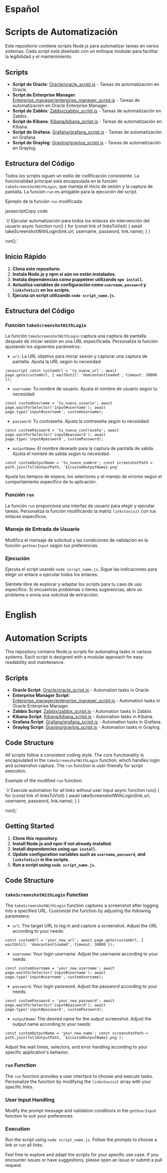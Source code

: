 # Español
#   Scripts de Automatización

Este repositorio contiene scripts Node.js para automatizar tareas en varios sistemas. Cada script está diseñado con un enfoque modular para facilitar la legibilidad y el mantenimiento.

## Scripts

-   **Script de Oracle**: [Oracle/oracle_script.js](https://chat.openai.com/c/oracle_script.js) - Tareas de automatización en Oracle.
-   **Script de Enterprise Manager**: [Enterprise_manager/enterprise_manager_script.js](https://chat.openai.com/c/enterprise_manager_script.js) - Tareas de automatización en Oracle Enterprise Manager.
-   **Script de Zabbix**: [Zabbix/zabbix_script.js](https://chat.openai.com/c/zabbix_script.js) - Tareas de automatización en Zabbix.
-   **Script de Kibana**: [Kibana/kibana_script.js](https://chat.openai.com/c/kibana_script.js) - Tareas de automatización en Kibana.
-   **Script de Grafana**: [Grafana/grafana_script.js](https://chat.openai.com/c/grafana_script.js) - Tareas de automatización en Grafana.
-   **Script de Graylog**: [Graylog/graylog_script.js](https://chat.openai.com/c/graylog_script.js) - Tareas de automatización en Graylog.

## Estructura del Código

Todos los scripts siguen un estilo de codificación consistente. La funcionalidad principal está encapsulada en la función `takeScreenshotWithLogin`, que maneja el inicio de sesión y la captura de pantalla. La función `run` es amigable para la ejecución del script.

Ejemplo de la función `run` modificada:

javascriptCopy code

`// Ejecutar automatización para todos los enlaces sin intervención del usuario
async function run() {
    for (const link of linksToVisit) {
        await takeScreenshotWithLogin(link.url, username, password, link.name);
    }
}

run();` 

## Inicio Rápido

1.  **Clona este repositorio.**
2.  **Instala Node.js y npm si aún no están instalados.**
3.  **Instala dependencias como puppeteer utilizando `npm install`.**
4.  **Actualiza variables de configuración como `username`, `password` y `linksToVisit` en los scripts.**
5.  **Ejecuta un script utilizando `node script_name.js`.**

## Estructura del Código

### Función `takeScreenshotWithLogin`

La función `takeScreenshotWithLogin` captura una captura de pantalla después de iniciar sesión en una URL especificada. Personaliza la función ajustando los siguientes parámetros:

- `url`: La URL objetivo para iniciar sesión y capturar una captura de pantalla.
Ajusta la URL según tu necesidad:

``javascript
const customUrl = 'tu_nueva_url';
await page.goto(customUrl, { waitUntil: 'domcontentloaded', timeout: 30000 });`` 

-   `username`: Tu nombre de usuario. Ajusta el nombre de usuario según tu necesidad:

`const customUsername = 'tu_nuevo_usuario';
await page.waitForSelector('input#username');
await page.type('input#username', customUsername);` 

-   `password`: Tu contraseña. Ajusta la contraseña según tu necesidad:

`const customPassword = 'tu_nueva_contraseña';
await page.waitForSelector('input#password');
await page.type('input#password', customPassword);` 

-   `outputName`: El nombre deseado para la captura de pantalla de salida. Ajusta el nombre de salida según tu necesidad:

``const customOutputName = 'tu_nuevo_nombre';
const screenshotPath = path.join(fullOutputPath, '${customOutputName}.png'``

Ajusta los tiempos de espera, los selectores y el manejo de errores según el comportamiento específico de tu aplicación.

### Función `run`

La función `run` proporciona una interfaz de usuario para elegir y ejecutar tareas. Personaliza la función modificando la matriz `linkstovisit` con tus enlaces específicos.

### Manejo de Entrada de Usuario

Modifica el mensaje de solicitud y las condiciones de validación en la función `getUserInput` según tus preferencias.

### Ejecución

Ejecuta el script usando `node script_name.js`. Sigue las indicaciones para elegir un enlace o ejecutar todos los enlaces.

Siéntete libre de explorar y adaptar los scripts para tu caso de uso específico. Si encuentras problemas o tienes sugerencias, abre un problema o envía una solicitud de extracción.


# English

# Automation Scripts

This repository contains Node.js scripts for automating tasks in various systems. Each script is designed with a modular approach for easy readability and maintenance.

## Scripts

-   **Oracle Script**: [Oracle/oracle_script.js](https://chat.openai.com/c/oracle_script.js) - Automation tasks in Oracle.
-   **Enterprise Manager Script**: [Enterprise_manager/enterprise_manager_script.js](https://chat.openai.com/c/enterprise_manager_script.js) - Automation tasks in Oracle Enterprise Manager.
-   **Zabbix Script**: [Zabbix/zabbix_script.js](https://chat.openai.com/c/zabbix_script.js) - Automation tasks in Zabbix.
-   **Kibana Script**: [Kibana/kibana_script.js](https://chat.openai.com/c/kibana_script.js) - Automation tasks in Kibana.
-   **Grafana Script**: [Grafana/grafana_script.js](https://chat.openai.com/c/grafana_script.js) - Automation tasks in Grafana.
-   **Graylog Script**: [Graylog/graylog_script.js](https://chat.openai.com/c/graylog_script.js) - Automation tasks in Graylog.

## Code Structure

All scripts follow a consistent coding style. The core functionality is encapsulated in the `takeScreenshotWithLogin` function, which handles login and screenshot capture. The `run` function is user-friendly for script execution.

Example of the modified `run` function:

`// Execute automation for all links without user input
async function run() {
    for (const link of linksToVisit) {
        await takeScreenshotWithLogin(link.url, username, password, link.name);
    }
}

run();` 

## Getting Started

1.  **Clone this repository.**
2.  **Install Node.js and npm if not already installed.**
3.  **Install dependencies using `npm install`.**
4.  **Update configuration variables such as `username`, `password`, and `linksToVisit` in the scripts.**
5.  **Run a script using `node script_name.js`.**

## Code Structure

### `takeScreenshotWithLogin` Function

The `takeScreenshotWithLogin` function captures a screenshot after logging into a specified URL. Customize the function by adjusting the following parameters:

-   `url`: The target URL to log in and capture a screenshot. Adjust the URL according to your needs:

`const customUrl = 'your_new_url';
await page.goto(customUrl, { waitUntil: 'domcontentloaded', timeout: 30000 });` 

-   `username`: Your login username. Adjust the username according to your needs:

`const customUsername = 'your_new_username';
await page.waitForSelector('input#username');
await page.type('input#username', customUsername);` 

-   `password`: Your login password. Adjust the password according to your needs:

`const customPassword = 'your_new_password';
await page.waitForSelector('input#password');
await page.type('input#password', customPassword);` 

-   `outputName`: The desired name for the output screenshot. Adjust the output name according to your needs:

``const customOutputName = 'your_new_name';
const screenshotPath = path.join(fullOutputPath, `${customOutputName}.png`);`` 

Adjust the wait times, selectors, and error handling according to your specific application's behavior.

### `run` Function

The `run` function provides a user interface to choose and execute tasks. Personalize the function by modifying the `linkstovisit` array with your specific links.

### User Input Handling

Modify the prompt message and validation conditions in the `getUserInput` function to suit your preferences.

### Execution

Run the script using `node script_name.js`. Follow the prompts to choose a link or run all links.

Feel free to explore and adapt the scripts for your specific use case. If you encounter issues or have suggestions, please open an issue or submit a pull request.
